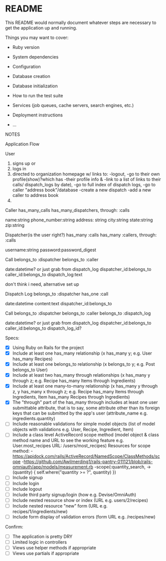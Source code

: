 # README

This README would normally document whatever steps are necessary to get the
application up and running.

Things you may want to cover:

* Ruby version

* System dependencies

* Configuration

* Database creation

* Database initialization

* How to run the test suite

* Services (job queues, cache servers, search engines, etc.)

* Deployment instructions

* ...


NOTES

Application Flow

User 

1. signs up or
2. logs in
3. directed to organization homepage w/ links to: 
    -logout, 
    -go to their own profile(show)?which has 
        -their profile info & 
        -link to a list of links to their calls/ dispatch_logs by date), 
    -go to full index of dispatch logs, 
    -go to caller "address book"/database
    -create a new dispatch 
    -add a new caller to address book
4. 


Caller
has_many_calls
has_many_dispatchers, through: :calls

name:string
phone_number:string
address: string
city:string
state:string
zip:string

Dispatcher(is the user right?)
has_many :calls
has_many :callers, through: :calls

username:string
password:password_digest


Call
belongs_to :dispatcher
belongs_to :caller

date:datetime? or just grab from dispatch_log
dispatcher_id:belongs_to
caller_id:belongs_to
dispatch_log:text




don't think i need, alternative set up

Dispatch Log
belongs_to :dispatcher
has_one :call

date:datetime
content:text
dispatcher_id:belongs_to


Call
belongs_to :dispatcher
belongs_to :caller
belongs_to :dispatch_log

date:datetime? or just grab from dispatch_log
dispatcher_id:belongs_to
caller_id:belongs_to
dispatch_log_id?



Specs:
- [x] Using Ruby on Rails for the project
- [x] Include at least one has_many relationship (x has_many y; e.g. User has_many Recipes) 
- [x] Include at least one belongs_to relationship (x belongs_to y; e.g. Post belongs_to User)
- [x] Include at least two has_many through relationships (x has_many y through z; e.g. Recipe has_many Items through Ingredients)
- [x] Include at least one many-to-many relationship (x has_many y through z, y has_many x through z; e.g. Recipe has_many Items through Ingredients, Item has_many Recipes through Ingredients)
- [x] The "through" part of the has_many through includes at least one user submittable attribute, that is to say, some attribute other than its foreign keys that can be submitted by the app's user (attribute_name e.g. ingredients.quantity)
- [ ] Include reasonable validations for simple model objects (list of model objects with validations e.g. User, Recipe, Ingredient, Item)
- [ ] Include a class level ActiveRecord scope method (model object & class method name and URL to see the working feature e.g. User.most_recipes URL: /users/most_recipes)
    Resources for scope method:
    -https://apidock.com/rails/ActiveRecord/NamedScope/ClassMethods/scope
    -https://github.com/Awilmerding1/rails-pantry-011121/blob/rails-omniauth/app/models/measurement.rb
        -scope(:quantity_search, ->(quantity) { self.where("quantity >= ?", quantity) })
- [ ] Include signup
- [ ] Include login
- [ ] Include logout
- [ ] Include third party signup/login (how e.g. Devise/OmniAuth)
- [ ] Include nested resource show or index (URL e.g. users/2/recipes)
- [ ] Include nested resource "new" form (URL e.g. recipes/1/ingredients/new)
- [ ] Include form display of validation errors (form URL e.g. /recipes/new)

Confirm:
- [ ] The application is pretty DRY
- [ ] Limited logic in controllers
- [ ] Views use helper methods if appropriate
- [ ] Views use partials if appropriate
